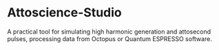 # Attoscience-Studio
A practical tool for simulating high harmonic generation and attosecond pulses, processing data from Octopus or Quantum ESPRESSO software.
